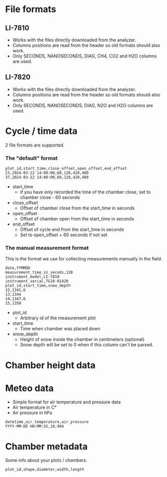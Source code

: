 # File formats
## LI-7810
- Works with the files directly downloaded from the analyzer.
- Columns positions are read from the header so old formats should also work.
- Only SECONDS, NANOSECONDS, DIAG, CH4, CO2 and H2O columns are used.

## LI-7820
- Works with the files directly downloaded from the analyzer.
- Columns positions are read from the header so old formats should also work.
- Only SECONDS, NANOSECONDS, DIAG, N2O and H2O columns are used.

# Cycle / time data
2 file formats are supported.
### The "default" format

```
plot_id,start_time,close_offset,open_offset,end_offset
23,2024-03-22 14:00:00,60,120,420,480
37,2024-03-22 14:00:00,60,120,420,480
```

- start_time
  - if you have only recorded the time of the chamber close, set to chamber
  close - 60 seconds
- close_offset
  - Offset of chamber close from the start_time in seconds
- open_offset
  - Offset of chamber open from the start_time in seconds
- end_offset
  - Offset of cycle end from the start_time in seconds
  - Set to open_offset + 60 seconds if not set

### The manual measurement format
This is the format we use for collecting measurements manually in the field.

```
date,YYMMDD
measurement_time_in_secods,120
instrument_model,LI-7810
instrument_serial,TG10-01420
plot_id,start_time,snow_depth
12,1341,6
13,1344
14,1347,6
15,1350
```

- plot_id
  - Arbitrary id of the measurement plot
- start_time
  - Time when chamber was placed down
- snow_depth
  - Height of snow inside the chamber in centimeters (optional)
  - Snow depth will be set to 0 when if this column can't be parsed.

# Chamber height data
# Meteo data
- Simple format for air temperature and pressure data
- Air temperature in C°
- Air pressure in hPa


```
datetime,air_temperature,air_pressure
YYYY-MM-DD HH:MM:SS,10,994
```


# Chamber metadata
Some info about your plots / chambers.

```
plot_id,shape,diameter,width,length
```
